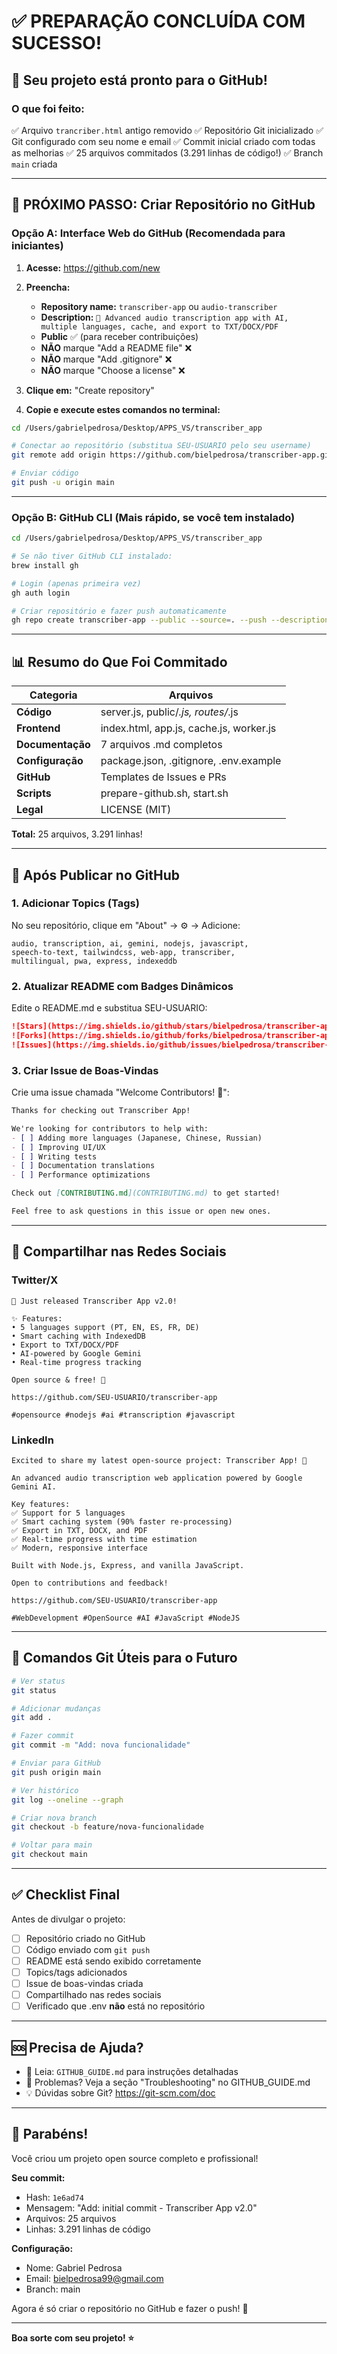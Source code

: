 # ✅ PREPARAÇÃO CONCLUÍDA COM SUCESSO!

## 🎉 Seu projeto está pronto para o GitHub!

### O que foi feito:

✅ Arquivo `trancriber.html` antigo removido
✅ Repositório Git inicializado
✅ Git configurado com seu nome e email
✅ Commit inicial criado com todas as melhorias
✅ 25 arquivos commitados (3.291 linhas de código!)
✅ Branch `main` criada

---

## 🚀 PRÓXIMO PASSO: Criar Repositório no GitHub

### Opção A: Interface Web do GitHub (Recomendada para iniciantes)

1. **Acesse:** https://github.com/new

2. **Preencha:**
   - **Repository name:** `transcriber-app` ou `audio-transcriber`
   - **Description:** `🎤 Advanced audio transcription app with AI, multiple languages, cache, and export to TXT/DOCX/PDF`
   - **Public** ✅ (para receber contribuições)
   - **NÃO** marque "Add a README file" ❌
   - **NÃO** marque "Add .gitignore" ❌
   - **NÃO** marque "Choose a license" ❌

3. **Clique em:** "Create repository"

4. **Copie e execute estes comandos no terminal:**

```bash
cd /Users/gabrielpedrosa/Desktop/APPS_VS/transcriber_app

# Conectar ao repositório (substitua SEU-USUARIO pelo seu username)
git remote add origin https://github.com/bielpedrosa/transcriber-app.git

# Enviar código
git push -u origin main
```

---

### Opção B: GitHub CLI (Mais rápido, se você tem instalado)

```bash
cd /Users/gabrielpedrosa/Desktop/APPS_VS/transcriber_app

# Se não tiver GitHub CLI instalado:
brew install gh

# Login (apenas primeira vez)
gh auth login

# Criar repositório e fazer push automaticamente
gh repo create transcriber-app --public --source=. --push --description "🎤 Advanced audio transcription app with AI"
```

---

## 📊 Resumo do Que Foi Commitado

| Categoria | Arquivos |
|-----------|----------|
| **Código** | server.js, public/*.js, routes/*.js |
| **Frontend** | index.html, app.js, cache.js, worker.js |
| **Documentação** | 7 arquivos .md completos |
| **Configuração** | package.json, .gitignore, .env.example |
| **GitHub** | Templates de Issues e PRs |
| **Scripts** | prepare-github.sh, start.sh |
| **Legal** | LICENSE (MIT) |

**Total:** 25 arquivos, 3.291 linhas!

---

## 🎯 Após Publicar no GitHub

### 1. Adicionar Topics (Tags)

No seu repositório, clique em "About" → ⚙️ → Adicione:

```
audio, transcription, ai, gemini, nodejs, javascript, 
speech-to-text, tailwindcss, web-app, transcriber, 
multilingual, pwa, express, indexeddb
```

### 2. Atualizar README com Badges Dinâmicos

Edite o README.md e substitua SEU-USUARIO:

```markdown
![Stars](https://img.shields.io/github/stars/bielpedrosa/transcriber-app)
![Forks](https://img.shields.io/github/forks/bielpedrosa/transcriber-app)
![Issues](https://img.shields.io/github/issues/bielpedrosa/transcriber-app)
```

### 3. Criar Issue de Boas-Vindas

Crie uma issue chamada "Welcome Contributors! 🎉":

```markdown
Thanks for checking out Transcriber App!

We're looking for contributors to help with:
- [ ] Adding more languages (Japanese, Chinese, Russian)
- [ ] Improving UI/UX
- [ ] Writing tests
- [ ] Documentation translations
- [ ] Performance optimizations

Check out [CONTRIBUTING.md](CONTRIBUTING.md) to get started!

Feel free to ask questions in this issue or open new ones.
```

---

## 📢 Compartilhar nas Redes Sociais

### Twitter/X

```
🎤 Just released Transcriber App v2.0!

✨ Features:
• 5 languages support (PT, EN, ES, FR, DE)
• Smart caching with IndexedDB
• Export to TXT/DOCX/PDF
• AI-powered by Google Gemini
• Real-time progress tracking

Open source & free! 🚀

https://github.com/SEU-USUARIO/transcriber-app

#opensource #nodejs #ai #transcription #javascript
```

### LinkedIn

```
Excited to share my latest open-source project: Transcriber App! 🎤

An advanced audio transcription web application powered by Google Gemini AI.

Key features:
✅ Support for 5 languages
✅ Smart caching system (90% faster re-processing)
✅ Export in TXT, DOCX, and PDF
✅ Real-time progress with time estimation
✅ Modern, responsive interface

Built with Node.js, Express, and vanilla JavaScript.

Open to contributions and feedback!

https://github.com/SEU-USUARIO/transcriber-app

#WebDevelopment #OpenSource #AI #JavaScript #NodeJS
```

---

## 🔄 Comandos Git Úteis para o Futuro

```bash
# Ver status
git status

# Adicionar mudanças
git add .

# Fazer commit
git commit -m "Add: nova funcionalidade"

# Enviar para GitHub
git push origin main

# Ver histórico
git log --oneline --graph

# Criar nova branch
git checkout -b feature/nova-funcionalidade

# Voltar para main
git checkout main
```

---

## ✅ Checklist Final

Antes de divulgar o projeto:

- [ ] Repositório criado no GitHub
- [ ] Código enviado com `git push`
- [ ] README está sendo exibido corretamente
- [ ] Topics/tags adicionados
- [ ] Issue de boas-vindas criada
- [ ] Compartilhado nas redes sociais
- [ ] Verificado que .env **não** está no repositório

---

## 🆘 Precisa de Ajuda?

- 📖 Leia: `GITHUB_GUIDE.md` para instruções detalhadas
- 🐛 Problemas? Veja a seção "Troubleshooting" no GITHUB_GUIDE.md
- 💡 Dúvidas sobre Git? https://git-scm.com/doc

---

## 🎊 Parabéns!

Você criou um projeto open source completo e profissional!

**Seu commit:**
- Hash: `1e6ad74`
- Mensagem: "Add: initial commit - Transcriber App v2.0"
- Arquivos: 25 arquivos
- Linhas: 3.291 linhas de código

**Configuração:**
- Nome: Gabriel Pedrosa
- Email: bielpedrosa99@gmail.com
- Branch: main

Agora é só criar o repositório no GitHub e fazer o push! 🚀

---

**Boa sorte com seu projeto! ⭐**
